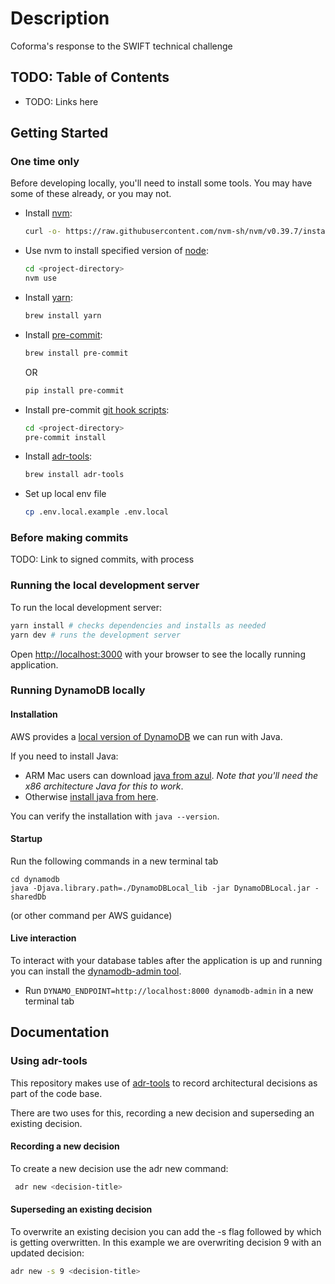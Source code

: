 # Description

Coforma's response to the SWIFT technical challenge

## TODO: Table of Contents

- TODO: Links here

## Getting Started

### One time only

Before developing locally, you'll need to install some tools. You may have some of these already, or you may not.

- Install [nvm](https://github.com/nvm-sh/nvm):

  ```bash
  curl -o- https://raw.githubusercontent.com/nvm-sh/nvm/v0.39.7/install.sh | bash
  ```

- Use nvm to install specified version of [node](https://nodejs.org/en):
  ```bash
  cd <project-directory>
  nvm use
  ```
- Install [yarn](https://classic.yarnpkg.com/en/docs/install):

  ```bash
  brew install yarn
  ```

- Install [pre-commit](https://pre-commit.com/#install):

  ```bash
  brew install pre-commit
  ```

  OR

  ```bash
  pip install pre-commit

  ```

- Install pre-commit [git hook scripts](https://pre-commit.com/#3-install-the-git-hook-scripts):

  ```bash
  cd <project-directory>
  pre-commit install
  ```

- Install [adr-tools](https://github.com/npryce/adr-tools/tree/master):

  ```bash
  brew install adr-tools
  ```

- Set up local env file

  ```bash
  cp .env.local.example .env.local
  ```

### Before making commits

TODO: Link to signed commits, with process

### Running the local development server

To run the local development server:

```bash
yarn install # checks dependencies and installs as needed
yarn dev # runs the development server
```

Open [http://localhost:3000](http://localhost:3000) with your browser to see the locally running application.

### Running DynamoDB locally

#### Installation

AWS provides a [local version of DynamoDB](https://docs.aws.amazon.com/amazondynamodb/latest/developerguide/DynamoDBLocal.DownloadingAndRunning.html) we can run with Java.

If you need to install Java: 
- ARM Mac users can download [java from azul](https://www.azul.com/downloads/?version=java-18-sts&os=macos&architecture=x86-64-bit&package=jdk). _Note that you'll need the x86 architecture Java for this to work_.
- Otherwise [install java from here](https://java.com/en/download/).

You can verify the installation with `java --version`. 

#### Startup

Run the following commands in a new terminal tab

```
cd dynamodb
java -Djava.library.path=./DynamoDBLocal_lib -jar DynamoDBLocal.jar -sharedDb
```

(or other command per AWS guidance)

#### Live interaction

To interact with your database tables after the application is up and running you can install the [dynamodb-admin tool](https://www.npmjs.com/package/dynamodb-admin).

- Run `DYNAMO_ENDPOINT=http://localhost:8000 dynamodb-admin` in a new terminal tab

## Documentation

### Using adr-tools

This repository makes use of [adr-tools](https://github.com/npryce/adr-tools/tree/master) to record architectural decisions as part of the code base.

There are two uses for this, recording a new decision and superseding an existing decision.

#### Recording a new decision

To create a new decision use the adr new command:

```bash
 adr new <decision-title>
```

#### Superseding an existing decision

To overwrite an existing decision you can add the -s flag followed by which is getting overwritten. In this example we are overwriting decision 9 with an updated decision:

```bash
adr new -s 9 <decision-title>
```
